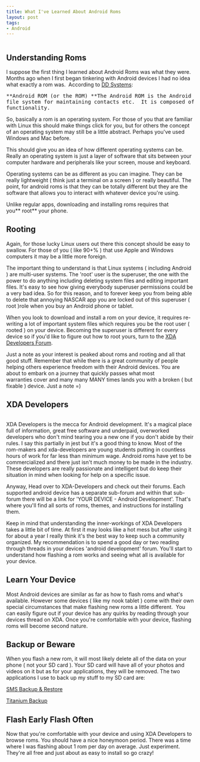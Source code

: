 ```yaml
--- 
title: What I've Learned About Android Roms
layout: post
tags: 
- Android
---
```

<div class="img-wrap"><img class="alignnone size-full wp-image-2283" title="Android-Hack" src="{{ site.url }}/images/Android-Hack.jpg" alt="" /></div>

## Understanding Roms

I suppose the first thing I learned about Android Roms was what they were. Months ago when I first began tinkering with Android devices I had no idea what exactly a rom was.  According to <a href="http://www.ddsystems.com.au/other/android-2/android/">DD Systems</a>:

<pre>**Android ROM (or the ROM) **The Android ROM is the Android operating system.  This is the User interface (Sense UI in HTC phones) and the
file system for maintaining contacts etc.  It is composed of a Linux kernel and various add-ons to achieve specific
functionality.</pre>

So, basically a rom is an operating system. For those of you that are familiar with Linux this should make things click for you, but for others the concept of an operating system may still be a little abstract. Perhaps you've used Windows and Mac before.

This should give you an idea of how different operating systems can be. Really an operating system is just a layer of software that sits between your computer hardware and peripherals like your screen, mouse and keyboard.

Operating systems can be as different as you can imagine. They can be really lightweight ( think just a terminal on a screen ) or really beautiful. The point, for android roms is that they can be totally different but they are the software that allows you to interact with whatever device you're using.

Unlike regular apps, downloading and installing roms requires that you** root** your phone.

## Rooting

Again, for those lucky Linux users out there this concept should be easy to swallow. For those of you ( like 90+% ) that use Apple and Windows computers it may be a little more foreign.

The important thing to understand is that Linux systems ( including Android ) are multi-user systems. The 'root' user is the superuser, the one with the power to do anything including deleting system files and editing important files. It's easy to see how giving everybody superuser permissions could be a very bad idea. So for this reason, and to forever keep you from being able to delete that annoying NASCAR app you are locked out of this superuser ( root )role when you buy an Android phone or tablet.

When you look to download and install a rom on your device, it requires re-writing a lot of important system files which requires you be the root user ( rooted ) on your device. Becoming the superuser is different for every device so if you'd like to figure out how to root yours, turn to the <a href="http://forum.xda-developers.com/">XDA Developers Forum</a>.

Just a note as your interest is peaked about roms and rooting and all that good stuff. Remember that while there is a great community of people helping others experience freedom with their Android devices. You are about to embark on a journey that quickly passes what most warranties cover and many many MANY times lands you with a broken ( but fixable ) device. Just a note =)

## XDA Developers

<div class="img-wrap"><img class="alignnone size-full wp-image-2282" title="xda_developers" src="{{ site.url }}/images/xda_developers.png" alt="" /></div>

XDA Developers is the mecca for Android development. It's a magical place full of information, great free software and underpaid, overworked developers who don't mind tearing you a new one if you don't abide by their rules. I say this partially in jest but it's a good thing to know. Most of the rom-makers and xda-developers are young students putting in countless hours of work for far less than minimum wage. Android roms have yet to be commercialized and there just isn't much money to be made in the industry. These developers are really passionate and intelligent but do keep their situation in mind when looking for help on a specific issue.

Anyway, Head over to XDA-Developers and check out their forums. Each supported android device has a separate sub-forum and within that sub-forum there will be a link for 'YOUR DEVICE - Android Development'. That's where you'll find all sorts of roms, themes, and instructions for installing them.

Keep in mind that understanding the inner-workings of XDA Developers takes a little bit of time. At first it may looks like a hot mess but after using it for about a year I really think it's the best way to keep such a community organized. My recommendation is to spend a good day or two reading through threads in your devices 'android development' forum. You'll start to understand how flashing a rom works and seeing what all is available for your device.

## Learn Your Device

Most Android devices are similar as far as how to flash roms and what's available. However some devices ( like my nook tablet ) come with their own special circumstances that make flashing new roms a little different.  You can easily figure out if your device has any quirks by reading through your devices thread on XDA. Once you're comfortable with your device, flashing roms will become second nature.

## Backup or Beware

When you flash a new rom, it will most likely delete all of the data on your phone ( not your SD card ). Your SD card will have all of your photos and videos on it but as for your applications, they will be removed. The two applications I use to back up my stuff to my SD card are:

<a href="https://play.google.com/store/apps/details?id=com.riteshsahu.SMSBackupRestore&amp;hl=en">SMS Backup &amp; Restore</a>

<a href="https://play.google.com/store/apps/details?id=com.keramidas.TitaniumBackup&amp;hl=en">Titanium Backup</a>

## Flash Early Flash Often

Now that you're comfortable with your device and using XDA Developers to browse roms. You should have a nice honeymoon period. There was a time where I was flashing about 1 rom per day on average. Just experiment. They're all free and just about as easy to install so go crazy!